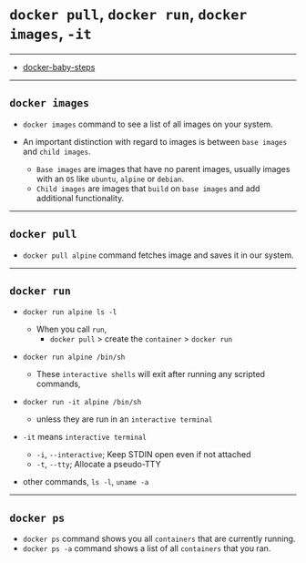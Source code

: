 # `docker pull`, `docker run`, `docker images`, `-it`

----
* [docker-baby-steps](https://github.com/docker/labs/blob/master/beginner/chapters/webapps.md)

----

## `docker images`

* `docker images` command to see a list of all images on your system.

* An important distinction with regard to images is between `base images` and `child images`.
    * `Base images` are images that have no parent images, usually images with an `OS` like `ubuntu`, `alpine` or `debian`.
    * `Child images` are images that `build` on `base images` and add additional functionality.

----

## `docker pull`

* `docker pull alpine` command fetches image and saves it in our system.

----

## `docker run`

* `docker run alpine ls -l`
    * When you call `run`,
        * `docker pull` > create the `container` > `docker run`

* `docker run alpine /bin/sh`
    * These `interactive shells` will exit after running any scripted commands,
* `docker run -it alpine /bin/sh`
    * unless they are run in an `interactive terminal`

* `-it` means `interactive terminal`
    * `-i`, `--interactive`; Keep STDIN open even if not attached
    * `-t`, `--tty`; Allocate a pseudo-TTY

* other commands, `ls -l`, `uname -a`

----

## `docker ps`

* `docker ps` command shows you all `containers` that are currently running.
* `docker ps -a` command shows a list of all `containers` that you ran.
